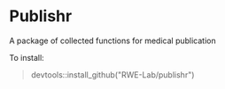 # Publishr 
A package of collected functions for medical publication

To install:
> devtools::install_github("RWE-Lab/publishr")

